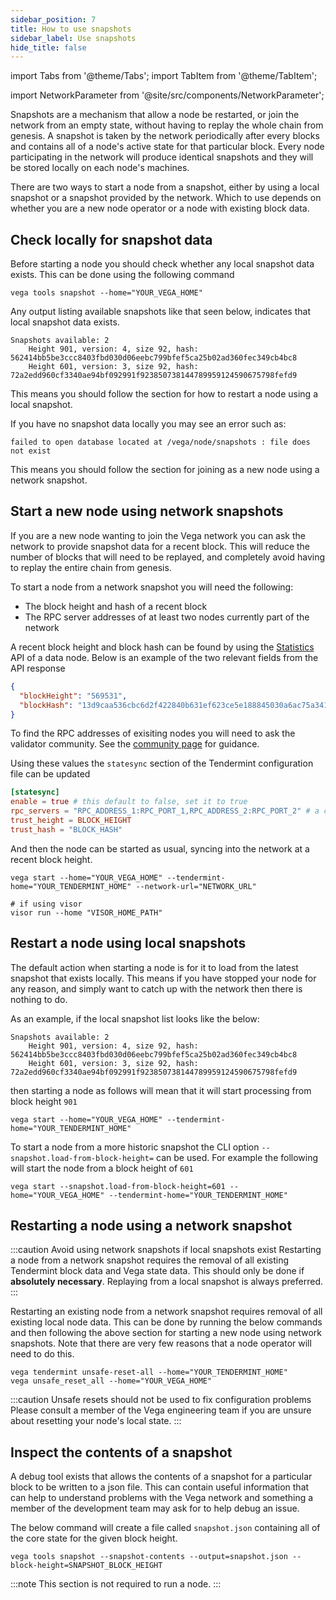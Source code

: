 ```yaml
---
sidebar_position: 7
title: How to use snapshots
sidebar_label: Use snapshots
hide_title: false
---
```


import Tabs from '@theme/Tabs';
import TabItem from '@theme/TabItem';

import NetworkParameter from '@site/src/components/NetworkParameter';


Snapshots are a mechanism that allow a node be restarted, or join the network from an empty state, without having to replay the whole chain from genesis. A snapshot is taken by the network periodically after every <NetworkParameter frontMatter={frontMatter} param="snapshot.interval.length" hideName={true} /> blocks and contains all of a node's active state for that particular block. Every node participating in the network will produce identical snapshots and they will be stored locally on each node's machines.

There are two ways to start a node from a snapshot, either by using a local snapshot or a snapshot provided by the network. Which to use depends on whether you are a new node operator or a node with existing block data.

## Check locally for snapshot data

Before starting a node you should check whether any local snapshot data exists. This can be done using the following command
```shell
vega tools snapshot --home="YOUR_VEGA_HOME"
```

Any output listing available snapshots like that seen below, indicates that local snapshot data exists.

```shell
Snapshots available: 2
	Height 901, version: 4, size 92, hash: 562414bb5be3ccc8403fbd030d06eebc799bfef5ca25b02ad360fec349cb4bc8
	Height 601, version: 3, size 92, hash: 72a2edd960cf3340ae94bf092991f923850738144789959124590675798fefd9
```

This means you should follow the section for how to restart a node using a local snapshot.

If you have no snapshot data locally you may see an error such as:
```shell
failed to open database located at /vega/node/snapshots : file does not exist
```

This means you should follow the section for joining as a new node using a network snapshot.

## Start a new node using network snapshots

If you are a new node wanting to join the Vega network you can ask the network to provide snapshot data for a recent block. This will reduce the number of blocks that will need to be replayed, and completely avoid having to replay the entire chain from genesis.

To start a node from a network snapshot you will need the following:
- The block height and hash of a recent block
- The RPC server addresses of at least two nodes currently part of the network

A recent block height and block hash can be found by using the [Statistics](../../api/rest/core/core-service-statistics.api.mdx) API of a data node. Below is an example of the two relevant fields from the API response
```json
{
  "blockHeight": "569531",
  "blockHash": "13d9caa536cbc6d2f422840b631ef623ce5e188845030a6ac75a341433b2eed9"
}
```

To find the RPC addresses of exisiting nodes you will need to ask the validator community. See the [community page](./../requirements/community.md) for guidance.

Using these values the `statesync` section of the Tendermint configuration file can be updated
```Toml
[statesync]
enable = true # this default to false, set it to true
rpc_servers = "RPC_ADDRESS_1:RPC_PORT_1,RPC_ADDRESS_2:RPC_PORT_2" # a comma separated list of rpc addresses
trust_height = BLOCK_HEIGHT
trust_hash = "BLOCK_HASH"
```

And then the node can be started as usual, syncing into the network at a recent block height.

```
vega start --home="YOUR_VEGA_HOME" --tendermint-home="YOUR_TENDERMINT_HOME" --network-url="NETWORK_URL"

# if using visor
visor run --home "VISOR_HOME_PATH"
```

## Restart a node using local snapshots

The default action when starting a node is for it to load from the latest snapshot that exists locally. This means if you have stopped your node for any reason, and simply want to catch up with the network then there is nothing to do.

As an example, if the local snapshot list looks like the below:
```shell
Snapshots available: 2
	Height 901, version: 4, size 92, hash: 562414bb5be3ccc8403fbd030d06eebc799bfef5ca25b02ad360fec349cb4bc8
	Height 601, version: 3, size 92, hash: 72a2edd960cf3340ae94bf092991f923850738144789959124590675798fefd9
```

then starting a node as follows will mean that it will start processing from block height `901`
```
vega start --home="YOUR_VEGA_HOME" --tendermint-home="YOUR_TENDERMINT_HOME"
```

To start a node from a more historic snapshot the CLI option `--snapshot.load-from-block-height=` can be used. For example the following will start the node from a block height of `601`
```
vega start --snapshot.load-from-block-height=601 --home="YOUR_VEGA_HOME" --tendermint-home="YOUR_TENDERMINT_HOME"
```


## Restarting a node using a network snapshot

:::caution Avoid using network snapshots if local snapshots exist
Restarting a node from a network snapshot requires the removal of all existing Tendermint block data and Vega state data. This should only be done if **absolutely necessary**. Replaying from a local snapshot is always preferred.
:::

Restarting an existing node from a network snapshot requires removal of all existing local node data. This can be done by running the below commands and then following the above section for starting a new node using network snapshots. Note that there are very few reasons that a node operator will need to do this.

```
vega tendermint unsafe-reset-all --home="YOUR_TENDERMINT_HOME"
vega unsafe_reset_all --home="YOUR_VEGA_HOME"
```

:::caution Unsafe resets should not be used to fix configuration problems
Please consult a member of the Vega engineering team if you are unsure about resetting your node's local state.
:::

## Inspect the contents of a snapshot
 
A debug tool exists that allows the contents of a snapshot for a particular block to be written to a json file. This can contain useful information that can help to understand problems with the Vega network and something a member of the development team may ask for to help debug an issue.


The below command will create a file called `snapshot.json` containing all of the core state for the given block height.

``` shell
vega tools snapshot --snapshot-contents --output=snapshot.json --block-height=SNAPSHOT_BLOCK_HEIGHT
```

:::note
This section is not required to run a node.
:::
